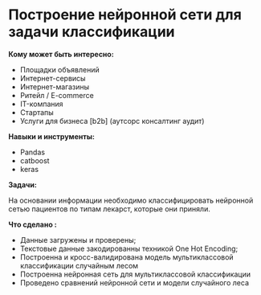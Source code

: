 
# Построение нейронной сети для задачи классификации


**Кому может быть интересно:**

- Площадки объявлений
- Интернет-сервисы
- Интернет-магазины
- Ритейл / E-commerce
- IT-компания
- Стартапы
- Услуги для бизнеса [b2b] (аутсорс консалтинг аудит)


**Навыки и инструменты:**

- Pandas
- catboost
- keras


**Задачи:** 

На основании информации необходимо классифицировать нейронной сетью пациентов по типам лекарст, которые они приняли. 


**Что сделано :**

- Данные загружены и проверены;
- Текстовые данные закодированны техникой One Hot Encoding;
- Построенна и кросс-валидирована модель мультиклассовой классификации случайным лесом
- Построенна нейронная сеть для мультиклассовой классификации
- Проведено сравнений нейронной сети и модели случайного леса 